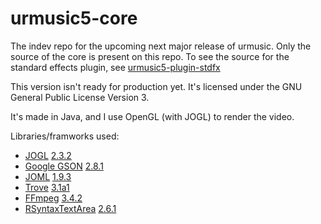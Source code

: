 # urmusic5-core
The indev repo for the upcoming next major release of urmusic.
Only the source of the core is present on this repo. To see the source for the standard effects plugin, see [urmusic5-plugin-stdfx](https://gitlab.com/nasso/urmusic5-plugin-stdfx)

This version isn't ready for production yet. It's licensed under the GNU General Public License Version 3.

It's made in Java, and I use OpenGL (with JOGL) to render the video.

Libraries/framworks used:
- [JOGL](http://jogamp.org/jogl/www) [2.3.2](http://jogamp.org/wiki/index.php/Release_2.3.2)
- [Google GSON](https://github.com/google/gson) [2.8.1](https://github.com/google/gson/releases/tag/gson-parent-2.8.1)
- [JOML](https://joml-ci.github.io/JOML) [1.9.3](https://github.com/JOML-CI/JOML/releases/tag/1.9.3)
- [Trove](https://bitbucket.org/trove4j/trove) [3.1a1](https://bitbucket.org/trove4j/trove/downloads/?tab=downloads)
- [FFmpeg](http://ffmpeg.org) [3.4.2](http://ffmpeg.org/download.html#release_3.4)
- [RSyntaxTextArea](https://github.com/bobbylight/RSyntaxTextArea) [2.6.1](https://github.com/bobbylight/RSyntaxTextArea/releases/tag/2.6.1)
